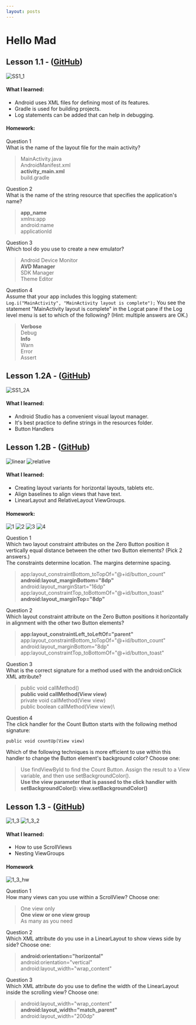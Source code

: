 ```yaml
---
layout: posts
---
```


# Hello Mad

## Lesson 1.1 - ([GitHub](https://github.com/mgatesdehn/CS5520/tree/main/Assignment1/lesson1_1))
![SS1_1](https://raw.githubusercontent.com/mgatesdehn/CS5520/gh-pages/images/Assignment1/1_1.png)

#### What I learned:
- Android uses XML files for defining most of its features.
- Gradle is used for building projects.
- Log statements can be added that can help in debugging.

#### Homework:
Question 1\
What is the name of the layout file for the main activity?

> MainActivity.java\
    AndroidManifest.xml\
    **activity_main.xml**\
    build.gradle

Question 2\
What is the name of the string resource that specifies the application's name?

> **app_name**\
    xmlns:app\
    android:name\
    applicationId

Question 3\
Which tool do you use to create a new emulator?

>Android Device Monitor\
    **AVD Manager** \
    SDK Manager\
    Theme Editor

Question 4\
Assume that your app includes this logging statement:
`Log.i("MainActivity", "MainActivity layout is complete");`
You see the statement "MainActivity layout is complete" in the Logcat pane if the Log level menu is set to which of the following? (Hint: multiple answers are OK.)

> **Verbose**\
    Debug\
    **Info**\
    Warn\
    Error\
    Assert

## Lesson 1.2A - ([GitHub](https://github.com/mgatesdehn/CS5520/tree/main/Assignment1/lesson1_2))
![SS1_2A](https://raw.githubusercontent.com/mgatesdehn/CS5520/gh-pages/images/Assignment1/1_2A.png)
#### What I learned:
- Android Studio has a convenient visual layout manager.
- It's best practice to define strings in the resources folder.
- Button Handlers

## Lesson 1.2B - ([GitHub](https://github.com/mgatesdehn/CS5520/tree/main/Assignment1/lesson1_2))
![linear](https://raw.githubusercontent.com/mgatesdehn/CS5520/gh-pages/images/Assignment1/linear.png)
![relative](https://raw.githubusercontent.com/mgatesdehn/CS5520/gh-pages/images/Assignment1/relative.png)

#### What I learned:
- Creating layout variants for horizontal layouts, tablets etc.
- Align baselines to align views that have text.
- LinearLayout and RelativeLayout ViewGroups.

#### Homework:
![1](https://raw.githubusercontent.com/mgatesdehn/CS5520/gh-pages/images/Assignment1/1.png)
![2](https://raw.githubusercontent.com/mgatesdehn/CS5520/gh-pages/images/Assignment1/2.png)
![3](https://raw.githubusercontent.com/mgatesdehn/CS5520/gh-pages/images/Assignment1/3.png)
![4](https://raw.githubusercontent.com/mgatesdehn/CS5520/gh-pages/images/Assignment1/4.png)

Question 1\
Which two layout constraint attributes on the Zero Button position it vertically equal distance between the other two Button elements? (Pick 2 answers.)\
The constraints determine location. The margins determine spacing.

> app:layout_constraintBottom_toTopOf="@+id/button_count"\
    **android:layout_marginBottom="8dp"**\
    android:layout_marginStart="16dp"\
    app:layout_constraintTop_toBottomOf="@+id/button_toast"\
    **android:layout_marginTop="8dp"**

Question 2\
Which layout constraint attribute on the Zero Button positions it horizontally in alignment with the other two Button elements?

> **app:layout_constraintLeft_toLeftOf="parent"**\
    app:layout_constraintBottom_toTopOf="@+id/button_count"\
    android:layout_marginBottom="8dp"\
    app:layout_constraintTop_toBottomOf="@+id/button_toast"

Question 3\
What is the correct signature for a method used with the android:onClick XML attribute?

> public void callMethod()\
    **public void callMethod(View view)**\
    private void callMethod(View view)\
    public boolean callMethod(View view)\

Question 4\
The click handler for the Count Button starts with the following method signature:

    public void countUp(View view)

Which of the following techniques is more efficient to use within this handler to change the Button element's background color? Choose one:

> Use findViewById to find the Count Button. Assign the result to a View variable, and then use setBackgroundColor().\
    **Use the view parameter that is passed to the click handler with setBackgroundColor(): view.setBackgroundColor()**

## Lesson 1.3 - ([GitHub](https://github.com/mgatesdehn/CS5520/tree/main/Assignment1/lesson1_3))
![1_3](https://raw.githubusercontent.com/mgatesdehn/CS5520/gh-pages/images/Assignment1/1_3.png)
![1_3_2](https://raw.githubusercontent.com/mgatesdehn/CS5520/gh-pages/images/Assignment1/1_3_2.png)
#### What I learned:
- How to use ScrollViews
- Nesting ViewGroups

#### Homework
![1_3_hw](https://raw.githubusercontent.com/mgatesdehn/CS5520/gh-pages/images/Assignment1/1_3_hw.png)

Question 1\
How many views can you use within a ScrollView? Choose one:

> One view only\
    **One view or one view group**\
    As many as you need

Question 2\
Which XML attribute do you use in a LinearLayout to show views side by side? Choose one:

> **android:orientation="horizontal"**\
    android:orientation="vertical"\
    android:layout_width="wrap_content"

Question 3\
Which XML attribute do you use to define the width of the LinearLayout inside the scrolling view? Choose one:

> android:layout_width="wrap_content"\
    **android:layout_width="match_parent"**\
    android:layout_width="200dp"



